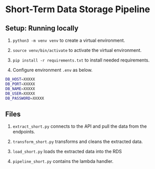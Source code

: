 # Short-Term Data Storage Pipeline

## Setup: Running locally

1. `python3 -m venv venv` to create a virtual environment.

2. `source venv/bin/activate` to activate the virtual environment.

3. `pip install -r requirements.txt` to install needed requirements.

4. Configure environment `.env` as below.

```sh
DB_HOST=XXXXX
DB_PORT=XXXXX         
DB_NAME=XXXXX           
DB_USER=XXXXX          
DB_PASSWORD=XXXXX
```


## Files

1. `extract_short.py` connects to the API and pull the data from the endpoints. 

2. `transform_short.py` transforms and cleans the extracted data.

3. `load_short.py` loads the extracted data into the RDS

4. `pipeline_short.py` contains the lambda handler.
